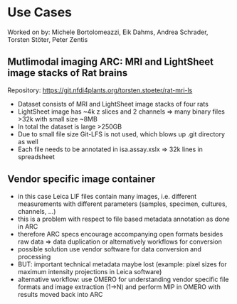 # Use Cases

Worked on by: Michele Bortolomeazzi, Eik Dahms, Andrea Schrader, Torsten Stöter, Peter Zentis 


## Mutlimodal imaging ARC: MRI and LightSheet image stacks of Rat brains

Repository: https://git.nfdi4plants.org/torsten.stoeter/rat-mri-ls

* Dataset consists of MRI and LightSheet image stacks of four rats
* LightSheet image has ~4k z slices and 2 channels => many binary files >32k with small size ~8MB
* In total the dataset is large >250GB
* Due to small file size Git-LFS is not used, which blows up .git directory as well
* Each file needs to be annotated in isa.assay.xslx => 32k lines in spreadsheet


## Vendor specific image container

* in this case Leica LIF files contain many images, i.e. different measurements with different parameters (samples, specimen, cultures, channels, ...)
* this is a problem with respect to file based metadata annotation as done in ARC
* therefore ARC specs encourage accompanying open formats besides raw data => data duplication or alternatively workflows for conversion
* possible solution use vendor software for data conversion and processing
* BUT: important technical metadata maybe lost (example: pixel sizes for maximum intensity projections in Leica software)
* alternative workflow: use OMERO for understanding vendor specific file formats and image extraction (1->N) and perform MIP in OMERO with results moved back into ARC
